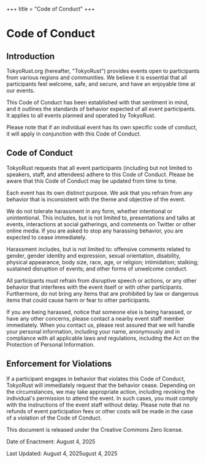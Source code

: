 +++
title = "Code of Conduct"
+++

# Code of Conduct

## Introduction

TokyoRust.org (hereafter, "TokyoRust") provides events open to participants from various regions and communities. We believe it is essential that all participants feel welcome, safe, and secure, and have an enjoyable time at our events.

This Code of Conduct has been established with that sentiment in mind, and it outlines the standards of behavior expected of all event participants. It applies to all events planned and operated by TokyoRust.

Please note that if an individual event has its own specific code of conduct, it will apply in conjunction with this Code of Conduct.

## Code of Conduct

TokyoRust requests that all event participants (including but not limited to speakers, staff, and attendees) adhere to this Code of Conduct. Please be aware that this Code of Conduct may be updated from time to time.

Each event has its own distinct purpose. We ask that you refrain from any behavior that is inconsistent with the theme and objective of the event.

We do not tolerate harassment in any form, whether intentional or unintentional. This includes, but is not limited to, presentations and talks at events, interactions at social gatherings, and comments on Twitter or other online media. If you are asked to stop any harassing behavior, you are expected to cease immediately.

Harassment includes, but is not limited to: offensive comments related to gender, gender identity and expression, sexual orientation, disability, physical appearance, body size, race, age, or religion; intimidation; stalking; sustained disruption of events; and other forms of unwelcome conduct.

All participants must refrain from disruptive speech or actions, or any other behavior that interferes with the event itself or with other participants. Furthermore, do not bring any items that are prohibited by law or dangerous items that could cause harm or fear to other participants.

If you are being harassed, notice that someone else is being harassed, or have any other concerns, please contact a nearby event staff member immediately. When you contact us, please rest assured that we will handle your personal information, including your name, anonymously and in compliance with all applicable laws and regulations, including the Act on the Protection of Personal Information.

## Enforcement for Violations

If a participant engages in behavior that violates this Code of Conduct, TokyoRust will immediately request that the behavior cease. Depending on the circumstances, we may take appropriate action, including revoking the individual's permission to attend the event. In such cases, you must comply with the instructions of the event staff without delay. Please note that no refunds of event participation fees or other costs will be made in the case of a violation of the Code of Conduct.

This document is released under the Creative Commons Zero license.

Date of Enactment: August 4, 2025

Last Updated: August 4, 2025ugust 4, 2025
